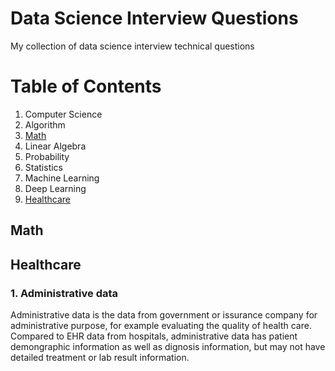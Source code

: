 # Data Science Interview Questions
My collection of data science interview technical questions

# Table of Contents
1. Computer Science
2. Algorithm
3. [Math](#math)
4. Linear Algebra
5. Probability
6. Statistics
7. Machine Learning
8. Deep Learning
9. [Healthcare](#healthcare)

## Math


## Healthcare

### 1\. Administrative data
Administrative data is the data from government or issurance company for administrative purpose, for example evaluating the quality of health care. Compared to EHR data from hospitals, administrative data has patient demongraphic information as well as dignosis information, but may not have detailed treatment or lab result information.   
